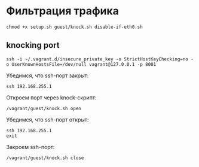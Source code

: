 # Фильтрация трафика 

```
chmod +x setup.sh guest/knock.sh disable-if-eth0.sh
```

## knocking port

```
ssh -i ~/.vagrant.d/insecure_private_key -o StrictHostKeyChecking=no -o UserKnownHostsFile=/dev/null vagrant@127.0.0.1 -p 8001
```
Убедимся, что ssh-порт закрыт:
```
ssh 192.168.255.1
```
Откроем порт через knock-скрипт:
```
/vagrant/guest/knock.sh open
```
Убедимся, что ssh-порт открыт:
```
ssh 192.168.255.1
exit
```
Закроем ssh-порт:
```
/vagrant/guest/knock.sh close
```
